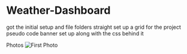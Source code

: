 # Weather-Dashboard

got the initial setup and file folders straight
set up a grid for the project
pseudo code
banner set up along with the css behind it









Photos
![First Photo]()